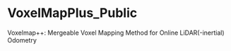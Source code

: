 # VoxelMapPlus_Public
Voxelmap++: Mergeable Voxel Mapping Method for Online LiDAR(-inertial) Odometry
